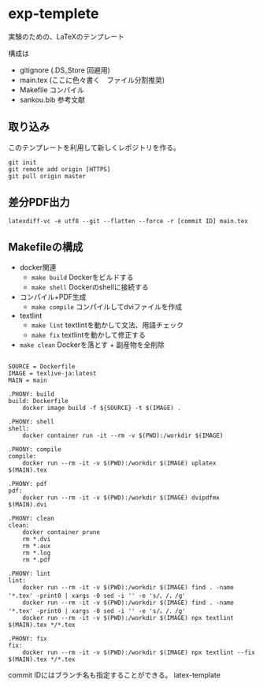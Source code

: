 # exp-templete

実験のための、LaTeXのテンプレート

構成は
- gitignore (.DS_Store 回避用)
- main.tex (ここに色々書く　ファイル分割推奨)
- Makefile コンパイル
- sankou.bib 参考文献




## 取り込み

このテンプレートを利用して新しくレポジトリを作る。


```
git init
git remote add origin [HTTPS]
git pull origin master
```


## 差分PDF出力

```
latexdiff-vc -e utf8 --git --flatten --force -r [commit ID] main.tex
```

## Makefileの構成

- docker関連
	- `make build` Dockerをビルドする
	- `make shell` Dockerのshellに接続する
- コンパイル+PDF生成
	- `make compile` コンパイルしてdviファイルを作成
- textlint
	- `make lint` textlintを動かして文法、用語チェック
	- `make fix` textlintを動かして修正する
- `make clean` Dockerを落とす + 副産物を全削除

```

SOURCE = Dockerfile
IMAGE = texlive-ja:latest
MAIN = main

.PHONY: build
build: Dockerfile 
	docker image build -f ${SOURCE} -t $(IMAGE) .

.PHONY: shell
shell:
	docker container run -it --rm -v $(PWD):/workdir $(IMAGE)

.PHONY: compile
compile:
	docker run --rm -it -v $(PWD):/workdir $(IMAGE) uplatex $(MAIN).tex

.PHONY: pdf
pdf:
	docker run --rm -it -v $(PWD):/workdir $(IMAGE) dvipdfmx $(MAIN).dvi

.PHONY: clean
clean:
	docker container prune
	rm *.dvi
	rm *.aux
	rm *.log
	rm *.pdf

.PHONY: lint
lint:
	docker run --rm -it -v $(PWD):/workdir $(IMAGE) find . -name '*.tex' -print0 | xargs -0 sed -i '' -e 's/、/，/g'
	docker run --rm -it -v $(PWD):/workdir $(IMAGE) find . -name '*.tex' -print0 | xargs -0 sed -i '' -e 's/。/．/g'
	docker run --rm -it -v $(PWD):/workdir $(IMAGE) npx textlint $(MAIN).tex */*.tex

.PHONY: fix
fix:
	docker run --rm -it -v $(PWD):/workdir $(IMAGE) npx textlint --fix $(MAIN).tex */*.tex

```

commit IDにはブランチ名も指定することができる。
latex-template
